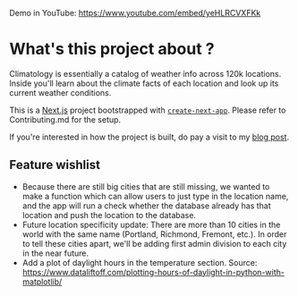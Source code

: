 Demo in YouTube: https://www.youtube.com/embed/yeHLRCVXFKk

# What's this project about ? 

Climatology is essentially a catalog of weather info across 120k locations. Inside you'll learn about the climate facts of each location and look up its current weather conditions. 

This is a [Next.js](https://nextjs.org/) project bootstrapped with [`create-next-app`](https://github.com/vercel/next.js/tree/canary/packages/create-next-app). Please refer to Contributing.md for the setup. 

If you're interested in how the project is built, do pay a visit to my [blog post](https://denniskwan.vercel.app/posts/climatology). 

## Feature wishlist 
- Because there are still big cities that are still missing, we wanted to make a function which can allow users to just type in the location name, and the app will run a check whether the database already has that location and push the location to the database.
- Future location specificity update: There are more than 10 cities in the world with the same name (Portland, Richmond, Fremont, etc.). In order to tell these cities apart, we'll be adding first admin division to each city in the near future. 
- Add a plot of daylight hours in the temperature section. Source: https://www.dataliftoff.com/plotting-hours-of-daylight-in-python-with-matplotlib/
